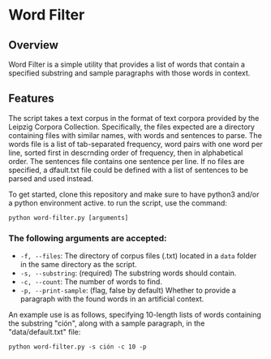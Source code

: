 # Word Filter

## Overview

Word Filter is a simple utility that provides a list of words that contain a specified substring 
and sample paragraphs with those words in context.

## Features

The script takes a text corpus in the format of text corpora provided by the Leipzig Corpora Collection. 
Specifically, the files expected are a directory containing files with similar names, with words 
and sentences to parse. The words file is a list of tab-separated frequency, word pairs with one word 
per line, sorted first in descrnding order of frequency, then in alphabetical order. The sentences 
file contains one sentence per line. If no files are specified, a dfault.txt file could be defined with 
a list of sentences to be parsed and used instead.

To get started, clone this repository and make sure to have python3 and/or a python environment active.
to run the script, use the command:

```python word-filter.py [arguments]```

### The following arguments are accepted:

- `-f, --files`: The directory of corpus files (.txt) located in a ```data``` folder in the same directory as the script.
- `-s, --substring`: (required) The substring words should contain.
- `-c, --count`: The number of words to find.
- `-p, --print-sample`: (flag, false by default) Whether to provide a paragraph with the found words in an artificial context.

An example use is as follows, specifying 10-length lists of words containing the substring "ción", 
along with a sample paragraph, in the "data/default.txt" file:

```python word-filter.py -s ción -c 10 -p```
